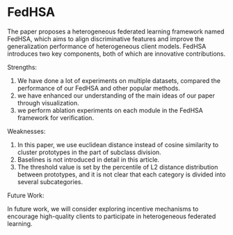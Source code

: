 # FedHSA
The paper proposes a heterogeneous federated learning framework named FedHSA, which aims to align discriminative features and improve the generalization performance of heterogeneous client models. FedHSA introduces two key components, both of which are innovative contributions.

Strengths:
1. We have done a lot of experiments on multiple datasets, compared the performance of our FedHSA and other popular methods.
2. we have enhanced our understanding of the main ideas of our paper through visualization.
3. we perform ablation experiments on each module in the FedHSA framework for verification.

Weaknesses:
1. In this paper, we use euclidean distance instead of cosine similarity to cluster prototypes in the part of subclass division.
2. Baselines is not introduced in detail in this article.
3. The threshold value is set by the percentile of L2 distance distribution between prototypes, and it is not clear that each category is divided into several subcategories.

Future Work:

In future work, we will consider exploring incentive mechanisms to encourage high-quality clients to participate in heterogeneous federated learning.

